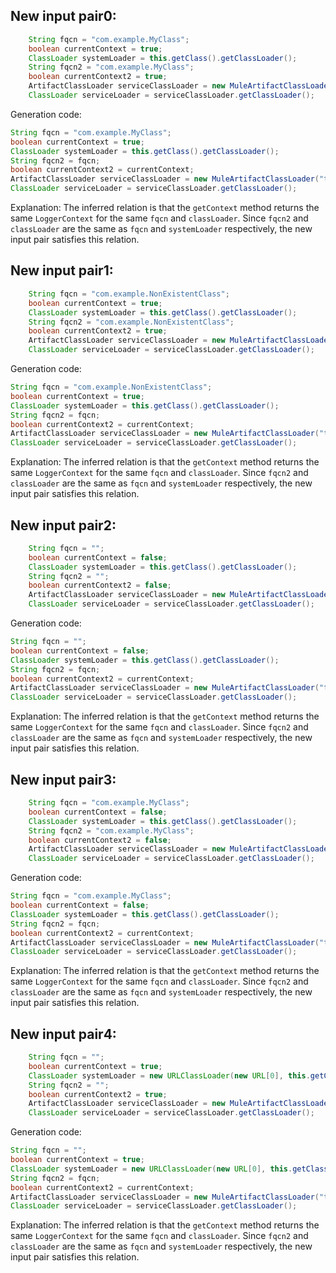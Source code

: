 ## New input pair0:
```java
    String fqcn = "com.example.MyClass";
    boolean currentContext = true;
    ClassLoader systemLoader = this.getClass().getClassLoader();
    String fqcn2 = "com.example.MyClass";
    boolean currentContext2 = true;
    ArtifactClassLoader serviceClassLoader = new MuleArtifactClassLoader("test", new ApplicationDescriptor("test"), new URL[0], this.getClass().getClassLoader(), mock(ClassLoaderLookupPolicy.class));
    ClassLoader serviceLoader = serviceClassLoader.getClassLoader();
```
Generation code:
```java
String fqcn = "com.example.MyClass";
boolean currentContext = true;
ClassLoader systemLoader = this.getClass().getClassLoader();
String fqcn2 = fqcn;
boolean currentContext2 = currentContext;
ArtifactClassLoader serviceClassLoader = new MuleArtifactClassLoader("test", new ApplicationDescriptor("test"), new URL[0], systemLoader, mock(ClassLoaderLookupPolicy.class));
ClassLoader serviceLoader = serviceClassLoader.getClassLoader();
```
Explanation: The inferred relation is that the `getContext` method returns the same `LoggerContext` for the same `fqcn` and `classLoader`. Since `fqcn2` and `classLoader` are the same as `fqcn` and `systemLoader` respectively, the new input pair satisfies this relation.

## New input pair1:
```java
    String fqcn = "com.example.NonExistentClass";
    boolean currentContext = true;
    ClassLoader systemLoader = this.getClass().getClassLoader();
    String fqcn2 = "com.example.NonExistentClass";
    boolean currentContext2 = true;
    ArtifactClassLoader serviceClassLoader = new MuleArtifactClassLoader("test", new ApplicationDescriptor("test"), new URL[0], systemLoader, mock(ClassLoaderLookupPolicy.class));
    ClassLoader serviceLoader = serviceClassLoader.getClassLoader();
```
Generation code:
```java
String fqcn = "com.example.NonExistentClass";
boolean currentContext = true;
ClassLoader systemLoader = this.getClass().getClassLoader();
String fqcn2 = fqcn;
boolean currentContext2 = currentContext;
ArtifactClassLoader serviceClassLoader = new MuleArtifactClassLoader("test", new ApplicationDescriptor("test"), new URL[0], systemLoader, mock(ClassLoaderLookupPolicy.class));
ClassLoader serviceLoader = serviceClassLoader.getClassLoader();
```
Explanation: The inferred relation is that the `getContext` method returns the same `LoggerContext` for the same `fqcn` and `classLoader`. Since `fqcn2` and `classLoader` are the same as `fqcn` and `systemLoader` respectively, the new input pair satisfies this relation.

## New input pair2:
```java
    String fqcn = "";
    boolean currentContext = false;
    ClassLoader systemLoader = this.getClass().getClassLoader();
    String fqcn2 = "";
    boolean currentContext2 = false;
    ArtifactClassLoader serviceClassLoader = new MuleArtifactClassLoader("test", new ApplicationDescriptor("test"), new URL[0], systemLoader, mock(ClassLoaderLookupPolicy.class));
    ClassLoader serviceLoader = serviceClassLoader.getClassLoader();
```
Generation code:
```java
String fqcn = "";
boolean currentContext = false;
ClassLoader systemLoader = this.getClass().getClassLoader();
String fqcn2 = fqcn;
boolean currentContext2 = currentContext;
ArtifactClassLoader serviceClassLoader = new MuleArtifactClassLoader("test", new ApplicationDescriptor("test"), new URL[0], systemLoader, mock(ClassLoaderLookupPolicy.class));
ClassLoader serviceLoader = serviceClassLoader.getClassLoader();
```
Explanation: The inferred relation is that the `getContext` method returns the same `LoggerContext` for the same `fqcn` and `classLoader`. Since `fqcn2` and `classLoader` are the same as `fqcn` and `systemLoader` respectively, the new input pair satisfies this relation.

## New input pair3:
```java
    String fqcn = "com.example.MyClass";
    boolean currentContext = false;
    ClassLoader systemLoader = this.getClass().getClassLoader();
    String fqcn2 = "com.example.MyClass";
    boolean currentContext2 = false;
    ArtifactClassLoader serviceClassLoader = new MuleArtifactClassLoader("test", new ApplicationDescriptor("test"), new URL[0], systemLoader, mock(ClassLoaderLookupPolicy.class));
    ClassLoader serviceLoader = serviceClassLoader.getClassLoader();
```
Generation code:
```java
String fqcn = "com.example.MyClass";
boolean currentContext = false;
ClassLoader systemLoader = this.getClass().getClassLoader();
String fqcn2 = fqcn;
boolean currentContext2 = currentContext;
ArtifactClassLoader serviceClassLoader = new MuleArtifactClassLoader("test", new ApplicationDescriptor("test"), new URL[0], systemLoader, mock(ClassLoaderLookupPolicy.class));
ClassLoader serviceLoader = serviceClassLoader.getClassLoader();
```
Explanation: The inferred relation is that the `getContext` method returns the same `LoggerContext` for the same `fqcn` and `classLoader`. Since `fqcn2` and `classLoader` are the same as `fqcn` and `systemLoader` respectively, the new input pair satisfies this relation.

## New input pair4:
```java
    String fqcn = "";
    boolean currentContext = true;
    ClassLoader systemLoader = new URLClassLoader(new URL[0], this.getClass().getClassLoader());
    String fqcn2 = "";
    boolean currentContext2 = true;
    ArtifactClassLoader serviceClassLoader = new MuleArtifactClassLoader("test", new ApplicationDescriptor("test"), new URL[0], systemLoader, mock(ClassLoaderLookupPolicy.class));
    ClassLoader serviceLoader = serviceClassLoader.getClassLoader();
```
Generation code:
```java
String fqcn = "";
boolean currentContext = true;
ClassLoader systemLoader = new URLClassLoader(new URL[0], this.getClass().getClassLoader());
String fqcn2 = fqcn;
boolean currentContext2 = currentContext;
ArtifactClassLoader serviceClassLoader = new MuleArtifactClassLoader("test", new ApplicationDescriptor("test"), new URL[0], systemLoader, mock(ClassLoaderLookupPolicy.class));
ClassLoader serviceLoader = serviceClassLoader.getClassLoader();
```
Explanation: The inferred relation is that the `getContext` method returns the same `LoggerContext` for the same `fqcn` and `classLoader`. Since `fqcn2` and `classLoader` are the same as `fqcn` and `systemLoader` respectively, the new input pair satisfies this relation.
